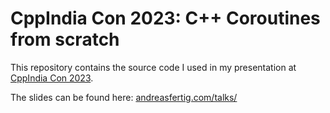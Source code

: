 # CppIndia Con 2023: C++ Coroutines from scratch

This repository contains the source code I used in my presentation at [CppIndia Con 2023](https://www.cppindia.co.in/conference/2023/schedule/).

<!-- VIDEO -->

The slides can be found here: [andreasfertig.com/talks/](https://andreasfertig.com/talks/)
